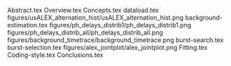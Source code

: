 Abstract.tex
Overview.tex
Concepts.tex
dataload.tex
figures/usALEX_alternation_hist/usALEX_alternation_hist.png
background-estimation.tex
figures/ph_delays_distrib1/ph_delays_distrib1.png
figures/ph_delays_distrib_all/ph_delays_distrib_all.png
figures/background_timetrace/background_timetrace.png
burst-search.tex
burst-selection.tex
figures/alex_jointplot/alex_jointplot.png
Fitting.tex
Coding-style.tex
Conclusions.tex
